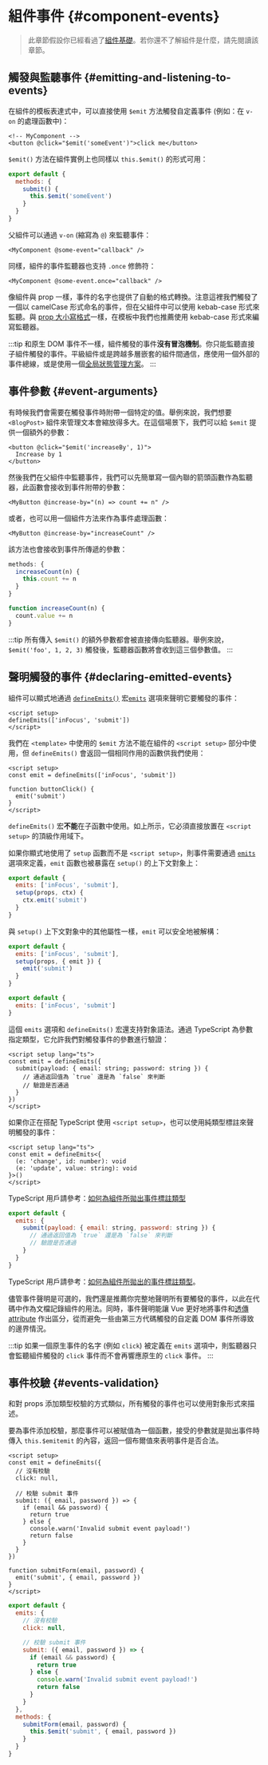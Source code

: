 <script setup>
import { onMounted } from 'vue'

if (typeof window !== 'undefined') {
  const hash = window.location.hash

  // The docs for v-model used to be part of this page. Attempt to redirect outdated links.
  if ([
    '#usage-with-v-model',
    '#v-model-arguments',
    '#multiple-v-model-bindings',
    '#handling-v-model-modifiers'
  ].includes(hash)) {
    onMounted(() => {
      window.location = './v-model.html' + hash
    })
  }
}
</script>

# 組件事件 {#component-events}

> 此章節假設你已經看過了[組件基礎](/guide/essentials/component-basics)。若你還不了解組件是什麼，請先閱讀該章節。

## 觸發與監聽事件 {#emitting-and-listening-to-events}

在組件的模板表達式中，可以直接使用 `$emit` 方法觸發自定義事件 (例如：在 `v-on` 的處理函數中)：

```vue-html
<!-- MyComponent -->
<button @click="$emit('someEvent')">click me</button>
```

<div class="options-api">

`$emit()` 方法在組件實例上也同樣以 `this.$emit()` 的形式可用：

```js
export default {
  methods: {
    submit() {
      this.$emit('someEvent')
    }
  }
}
```

</div>

父組件可以通過 `v-on` (縮寫為 `@`) 來監聽事件：

```vue-html
<MyComponent @some-event="callback" />
```

同樣，組件的事件監聽器也支持 `.once` 修飾符：

```vue-html
<MyComponent @some-event.once="callback" />
```

像組件與 prop 一樣，事件的名字也提供了自動的格式轉換。注意這裡我們觸發了一個以 camelCase 形式命名的事件，但在父組件中可以使用 kebab-case 形式來監聽。與 [prop 大小寫格式](/guide/components/props#prop-name-casing)一樣，在模板中我們也推薦使用 kebab-case 形式來編寫監聽器。

:::tip
和原生 DOM 事件不一樣，組件觸發的事件**沒有冒泡機制**。你只能監聽直接子組件觸發的事件。平級組件或是跨越多層嵌套的組件間通信，應使用一個外部的事件總線，或是使用一個[全局狀態管理方案](/guide/scaling-up/state-management)。
:::

## 事件參數 {#event-arguments}

有時候我們會需要在觸發事件時附帶一個特定的值。舉例來說，我們想要 `<BlogPost>` 組件來管理文本會縮放得多大。在這個場景下，我們可以給 `$emit` 提供一個額外的參數：

```vue-html
<button @click="$emit('increaseBy', 1)">
  Increase by 1
</button>
```

然後我們在父組件中監聽事件，我們可以先簡單寫一個內聯的箭頭函數作為監聽器，此函數會接收到事件附帶的參數：

```vue-html
<MyButton @increase-by="(n) => count += n" />
```

或者，也可以用一個組件方法來作為事件處理函數：

```vue-html
<MyButton @increase-by="increaseCount" />
```

該方法也會接收到事件所傳遞的參數：

<div class="options-api">

```js
methods: {
  increaseCount(n) {
    this.count += n
  }
}
```

</div>
<div class="composition-api">

```js
function increaseCount(n) {
  count.value += n
}
```

</div>

:::tip
所有傳入 `$emit()` 的額外參數都會被直接傳向監聽器。舉例來說，`$emit('foo', 1, 2, 3)` 觸發後，監聽器函數將會收到這三個參數值。
:::

## 聲明觸發的事件 {#declaring-emitted-events}

組件可以顯式地通過 <span class="composition-api">[`defineEmits()`](/api/sfc-script-setup#defineprops-defineemits) 宏</span><span class="options-api">[`emits`](/api/options-state#emits) 選項</span>來聲明它要觸發的事件：

<div class="composition-api">

```vue
<script setup>
defineEmits(['inFocus', 'submit'])
</script>
```

我們在 `<template>` 中使用的 `$emit` 方法不能在組件的 `<script setup>` 部分中使用，但 `defineEmits()` 會返回一個相同作用的函數供我們使用：

```vue
<script setup>
const emit = defineEmits(['inFocus', 'submit'])

function buttonClick() {
  emit('submit')
}
</script>
```

`defineEmits()` 宏**不能**在子函數中使用。如上所示，它必須直接放置在 `<script setup>` 的頂級作用域下。

如果你顯式地使用了 `setup` 函數而不是 `<script setup>`，則事件需要通過 [`emits`](/api/options-state#emits) 選項來定義，`emit` 函數也被暴露在 `setup()` 的上下文對象上：

```js
export default {
  emits: ['inFocus', 'submit'],
  setup(props, ctx) {
    ctx.emit('submit')
  }
}
```

與 `setup()` 上下文對象中的其他屬性一樣，`emit` 可以安全地被解構：

```js
export default {
  emits: ['inFocus', 'submit'],
  setup(props, { emit }) {
    emit('submit')
  }
}
```

</div>
<div class="options-api">

```js
export default {
  emits: ['inFocus', 'submit']
}
```

</div>

這個 `emits` 選項和 `defineEmits()` 宏還支持對象語法。通過 TypeScript 為參數指定類型，它允許我們對觸發事件的參數進行驗證：

<div class="composition-api">

```vue
<script setup lang="ts">
const emit = defineEmits({
  submit(payload: { email: string; password: string }) {
    // 通過返回值為 `true` 還是為 `false` 來判斷
    // 驗證是否通過
  }
})
</script>
```

如果你正在搭配 TypeScript 使用 `<script setup>`，也可以使用純類型標註來聲明觸發的事件：

```vue
<script setup lang="ts">
const emit = defineEmits<{
  (e: 'change', id: number): void
  (e: 'update', value: string): void
}>()
</script>
```

TypeScript 用戶請參考：[如何為組件所拋出事件標註類型](/guide/typescript/composition-api#typing-component-emits) <sup class="vt-badge ts" />

</div>
<div class="options-api">

```js
export default {
  emits: {
    submit(payload: { email: string, password: string }) {
      // 通過返回值為 `true` 還是為 `false` 來判斷
      // 驗證是否通過
    }
  }
}
```

TypeScript 用戶請參考：[如何為組件所拋出的事件標註類型](/guide/typescript/options-api#typing-component-emits)。<sup class="vt-badge ts" />

</div>

儘管事件聲明是可選的，我們還是推薦你完整地聲明所有要觸發的事件，以此在代碼中作為文檔記錄組件的用法。同時，事件聲明能讓 Vue 更好地將事件和[透傳 attribute](/guide/components/attrs#v-on-listener-inheritance) 作出區分，從而避免一些由第三方代碼觸發的自定義 DOM 事件所導致的邊界情況。

:::tip
如果一個原生事件的名字 (例如 `click`) 被定義在 `emits` 選項中，則監聽器只會監聽組件觸發的 `click` 事件而不會再響應原生的 `click` 事件。
:::

## 事件校驗 {#events-validation}

和對 props 添加類型校驗的方式類似，所有觸發的事件也可以使用對象形式來描述。

要為事件添加校驗，那麼事件可以被賦值為一個函數，接受的參數就是拋出事件時傳入 <span class="options-api">`this.$emit`</span><span class="composition-api">`emit`</span> 的內容，返回一個布爾值來表明事件是否合法。

<div class="composition-api">

```vue
<script setup>
const emit = defineEmits({
  // 沒有校驗
  click: null,

  // 校驗 submit 事件
  submit: ({ email, password }) => {
    if (email && password) {
      return true
    } else {
      console.warn('Invalid submit event payload!')
      return false
    }
  }
})

function submitForm(email, password) {
  emit('submit', { email, password })
}
</script>
```

</div>
<div class="options-api">

```js
export default {
  emits: {
    // 沒有校驗
    click: null,

    // 校驗 submit 事件
    submit: ({ email, password }) => {
      if (email && password) {
        return true
      } else {
        console.warn('Invalid submit event payload!')
        return false
      }
    }
  },
  methods: {
    submitForm(email, password) {
      this.$emit('submit', { email, password })
    }
  }
}
```

</div>
